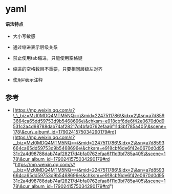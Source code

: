 # yaml

#### 语法特点

*   大小写敏感

*   通过缩进表示层级关系

*   禁止使用tab缩进，只能使用空格键

*   缩进的空格数目不重要，只要相同层级左对齐

*   使用#表示注释

## 参考

*   [https://mp.weixin.qq.com/s?\_\_biz=MzI0MDQ4MTM5NQ==\&mid=2247511786\&idx=2\&sn=a7d8593664ca65dd59753d9b5468696e\&chksm=e918cbf6de6f42e0670d0d9531c2a4d98788dab74af28217d4bfa0762efaa6f11d3bf785a405\&scene=178\&cur\_album\_id=1790241575034290179#rd](https://mp.weixin.qq.com/s?__biz=MzI0MDQ4MTM5NQ==\&mid=2247511786\&idx=2\&sn=a7d8593664ca65dd59753d9b5468696e\&chksm=e918cbf6de6f42e0670d0d9531c2a4d98788dab74af28217d4bfa0762efaa6f11d3bf785a405\&scene=178\&cur_album_id=1790241575034290179#rd "https://mp.weixin.qq.com/s?__biz=MzI0MDQ4MTM5NQ==\&mid=2247511786\&idx=2\&sn=a7d8593664ca65dd59753d9b5468696e\&chksm=e918cbf6de6f42e0670d0d9531c2a4d98788dab74af28217d4bfa0762efaa6f11d3bf785a405\&scene=178\&cur_album_id=1790241575034290179#rd")
